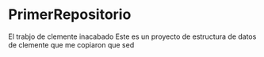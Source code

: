 # PrimerRepositorio
El trabjo de clemente inacabado
Este es un proyecto de estructura de datos de clemente que me copiaron que sed
